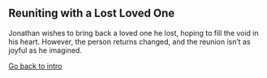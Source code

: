 ## Reuniting with a Lost Loved One 
Jonathan wishes to bring back a loved one he lost, hoping to fill the void in his heart. However, the person returns changed, and the reunion isn’t as joyful as he imagined.

[Go back to intro](intro.md)